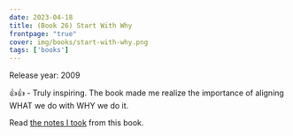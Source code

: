```yaml
---
date: 2023-04-18
title: (Book 26) Start With Why
frontpage: "true"
cover: img/books/start-with-why.png
tags: ['books']
---
```


Release year: 2009

👍👍 - Truly inspiring. The book made me realize the importance of aligning WHAT we do with WHY we do it.

Read [the notes I took](/books/start-with-why.pdf) from this book.

